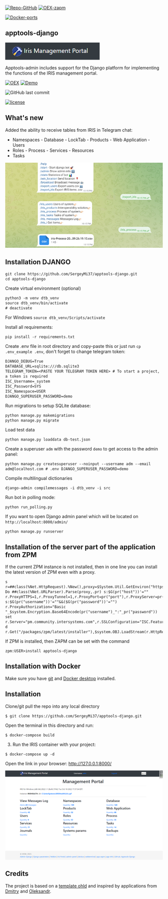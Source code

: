 [![Repo-GitHub](https://img.shields.io/badge/dynamic/xml?color=gold&label=GitHub%20module.xml&prefix=ver.&query=%2F%2FVersion&url=https%3A%2F%2Fraw.githubusercontent.com%2Fsergeymi37%2Fapptools-django%2Fmaster%2Fmodule.xml)](https://raw.githubusercontent.com/sergeymi37/apptools-django/master/module.xml)
[![OEX-zapm](https://img.shields.io/badge/dynamic/json?url=https:%2F%2Fpm.community.intersystems.com%2Fpackages%2Fapptools-django%2F&label=ZPM-pm.community.intersystems.com&query=$.version&color=green&prefix=apptools-django)](https://pm.community.intersystems.com/packages/apptools-django)

[![Docker-ports](https://img.shields.io/badge/dynamic/yaml?color=blue&label=docker-compose&prefix=ports%20-%20&query=%24.services.iris.ports&url=https%3A%2F%2Fraw.githubusercontent.com%2Fsergeymi37%2Fapptools-django%2Fmaster%2Fdocker-compose.yml)](https://raw.githubusercontent.com/sergeymi37/apptools-django/master/docker-compose.yml)

## apptools-django

![](https://raw.githubusercontent.com/SergeyMi37/apptools-django/master/doc/Screenshot_dj-6.png)

Apptools-admin includes support for the Django platform for implementing the functions of the IRIS management portal.

[![OEX](https://img.shields.io/badge/Available%20on-Intersystems%20Open%20Exchange-00b2a9.svg)](https://openexchange.intersystems.com/package/apptools-django) 
[![Demo](https://img.shields.io/badge/Demo%20on-Cloud%20Run%20Deploy-F4A460)](https://apptools-django.demo.community.intersystems.com/apptoolsrest/a/info)

<img alt="GitHub last commit" src="https://img.shields.io/github/last-commit/SergeyMi37/apptools-django">

[![license](https://img.shields.io/badge/License-Apache%202.0-yellow.svg)](https://raw.githubusercontent.com/sergeymi37/apptools-django/master/LICENSE)

## What's new

Added the ability to receive tables from IRIS in Telegram chat:
- Namespaces - Database - LockTab - Products - Web Application - Users
- Roles - Process - Services - Resources
- Tasks

![](https://raw.githubusercontent.com/SergeyMi37/apptools-django/master/doc/Screenshot_dj-10.png)

## Installation DJANGO
```
git clone https://github.com/SergeyMi37/apptools-django.git
cd apptools-django
```
Create virtual environment (optional)
```
python3 -m venv dtb_venv
source dtb_venv/bin/activate 
# deactivate
```
For Windows `source dtb_venv/Scripts/activate`

Install all requirements:
```
pip install -r requirements.txt
```
Create .env file in root directory and copy-paste this or just run `cp .env_example .env`, don't forget to change telegram token:
```
DJANGO_DEBUG=True
DATABASE_URL=sqlite:///db.sqlite3
TELEGRAM_TOKEN=<PASTE YOUR TELEGRAM TOKEN HERE> # To start a project, a token is required
ISC_Username=_system
ISC_Password=SYS
ISC_Namespace=USER
DJANGO_SUPERUSER_PASSWORD=demo
```
Run migrations to setup SQLite database:
```
python manage.py makemigrations
python manage.py migrate
```
Load test data
```
python manage.py loaddata db-test.json
```
Create a superuser `adm` with the password `demo` to get access to the admin panel:
```
python manage.py createsuperuser --noinput --username adm --email adm@localhost.com # .env DJANGO_SUPERUSER_PASSWORD=demo
```
Compile multilingual dictionaries
```
django-admin compilemessages -i dtb_venv -i src 
```
Run bot in polling mode:
```
python run_polling.py
```
If you want to open Django admin panel which will be located on `http://localhost:8000/admin/`
```
python manage.py runserver
```

## Installation of the server part of the application from ZPM

If the current ZPM instance is not installed, then in one line you can install the latest version of ZPM even with a proxy.
```
s r=##class(%Net.HttpRequest).%New(),proxy=$System.Util.GetEnviron("https_proxy") Do ##class(%Net.URLParser).Parse(proxy,.pr) s:$G(pr("host"))'="" r.ProxyHTTPS=1,r.ProxyTunnel=1,r.ProxyPort=pr("port"),r.ProxyServer=pr("host") s:$G(pr("username"))'=""&&($G(pr("password"))'="") r.ProxyAuthorization="Basic "_$system.Encryption.Base64Encode(pr("username")_":"_pr("password")) set r.Server="pm.community.intersystems.com",r.SSLConfiguration="ISC.FeatureTracker.SSL.Config" d r.Get("/packages/zpm/latest/installer"),$system.OBJ.LoadStream(r.HttpResponse.Data,"c")
```
If ZPM is installed, then ZAPM can be set with the command
```
zpm:USER>install apptools-django
```
## Installation with Docker

Make sure you have [git](https://git-scm.com/book/en/v2/Getting-Started-Installing-Git) and [Docker desktop](https://www.docker.com/products/docker-desktop) installed.

## Installation 
Clone/git pull the repo into any local directory

```
$ git clone https://github.com/SergeyMi37/apptools-django.git
```

Open the terminal in this directory and run:

```
$ docker-compose build
```

3. Run the IRIS container with your project:

```
$ docker-compose up -d
```

Open the link in your browser: http://127.0.0.1:8000/

![](https://raw.githubusercontent.com/SergeyMi37/apptools-django/master/doc/Screenshot_dj-3.png)

## Credits

The project is based on a [template ohld](https://github.com/ohld/django-telegram-bot) and inspired by applications from [Dmitry](https://github.com/caretdev/fastapi-iris-demo) and [Oleksandr](https://openexchange.intersystems.com/package/password-app-iris-db).
